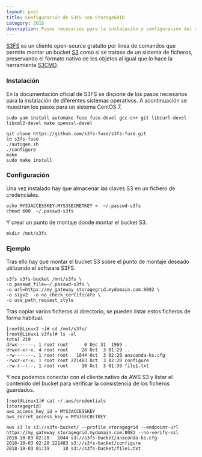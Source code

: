 ```yaml
---
layout: post
title: Configuración de S3FS con StorageGRID
category: 2018
description: Pasos necesarios para la instalación y configuración del software S3FS en Linux y la integración con el sistema de almacenamiento de objetos StorageGRID Webscale de NetApp
---
```


[S3FS](https://github.com/s3fs-fuse/s3fs-fuse) es un cliente open-source gratuito por línea de comandos que permite montar un bucket [S3](https://aws.amazon.com/documentation/s3/) como si se tratase de un sistema de ficheros, preservando el formato nativo de los objetos al igual que lo hace la herramienta [S3CMD]({{site.baseurl}}/2018/01/22/Configuracion-de-s3cmd-con-StorageGRID.html).

### Instalación

En la documentación oficial de S3FS se dispone de los pasos necesarios para la instalación de diferentes sistemas operativos. A acontinuación se muestran los pasos para un sistema CentOS 7.

```shell
sudo yum install automake fuse fuse-devel gcc-c++ git libcurl-devel libxml2-devel make openssl-devel

git clone https://github.com/s3fs-fuse/s3fs-fuse.git
cd s3fs-fuse
./autogen.sh
./configure
make
sudo make install
```

### Configuración

Una vez instalado hay que almacenar las claves S3 en un fichero de credenciales.

```shell
echo MYS3ACCESSKEY:MYS3SECRETKEY >  ~/.passwd-s3fs
chmod 600  ~/.passwd-s3fs
```

Y crear un punto de montaje donde montar el bucket S3.

```shell
mkdir /mnt/s3fs
```

### Ejemplo

Tras ello hay que montar el bucket S3 sobre el punto de montaje deseado utilizando el software S3FS.

```shell
s3fs s3fs-bucket /mnt/s3fs \
-o passwd_file=~/.passwd-s3fs \
-o url=https://my_gateway_storagegrid.mydomain.com:8082 \
-o sigv2  -o no_check_certificate \
-o use_path_request_style
```

Tras copiar varios ficheros al directorio, se pueden listar estos ficheros de forma habitual.

```shell
[root@Linux1 ~]# cd /mnt/s3fs/
[root@Linux1 s3fs]# ls -al
total 219
drwx------. 1 root root      0 Dec 31  1969 .
drwxr-xr-x. 4 root root     28 Oct  3 01:29 ..
-rw-------. 1 root root   1044 Oct  3 02:20 anaconda-ks.cfg
-rwxr-xr-x. 1 root root 221483 Oct  3 02:20 configure
-rw-r--r--. 1 root root     10 Oct  3 01:39 file1.txt
```

Y nos podemos conectar con el cliente nativo de AWS S3 y listar el contenido del bucket para verificar la consistencia de los ficheros guardados.

```shell
[root@Linux1]# cat ~/.aws/credentials
[storagegrid]
aws_access_key_id = MYS3ACCESSKEY
aws_secret_access_key = MYS3SECRETKEY

aws s3 ls s3://s3fs-bucket/ --profile storagegrid --endpoint-url  https://my_gateway_storagegrid.mydomain.com:8082 --no-verify-ssl
2018-10-03 02:20   1044 s3://s3fs-bucket/anaconda-ks.cfg
2018-10-03 02:20 221483 s3://s3fs-bucket/configure
2018-10-03 01:39     10 s3://s3fs-bucket/file1.txt
```
